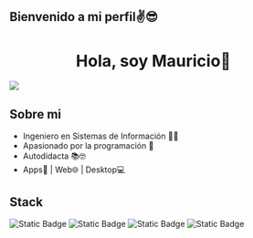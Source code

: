 ## Bienvenido a mi perfil✌️😎
<div>
  <h1 align="center">Hola, soy Mauricio👋</h1>
</div>
<img align="center" src="https://media.licdn.com/dms/image/D4E16AQF7Ig4vXL_b4Q/profile-displaybackgroundimage-shrink_350_1400/0/1708639110753?e=1714608000&v=beta&t=1kN69MXCXrksAC1tDhbVhMSyxYjmxyyHRAHgQV3hI5o">

## Sobre mi

- Ingeniero en Sistemas de Información 👨‍💻
- Apasionado por la programación 💪
- Autodidacta 📚🤓
- Apps📱 | Web🌐 | Desktop💻

## Stack
![Static Badge](https://img.shields.io/badge/python-yellow?style=for-the-badge&logo=python)
![Static Badge](https://img.shields.io/badge/C%23-purple?style=for-the-badge&logo=C%23)
![Static Badge](https://img.shields.io/badge/node_js-black?style=for-the-badge&logo=nodedotjs)
![Static Badge](https://img.shields.io/badge/kotlin-orange?style=for-the-badge&logo=kotlin)


<!--
**midrovo/midrovo** is a ✨ _special_ ✨ repository because its `README.md` (this file) appears on your GitHub profile.

Here are some ideas to get you started:

- 🔭 I’m currently working on ...
- 🌱 I’m currently learning ...
- 👯 I’m looking to collaborate on ...
- 🤔 I’m looking for help with ...
- 💬 Ask me about ...
- 📫 How to reach me: ...
- 😄 Pronouns: ...
- ⚡ Fun fact: ...
-->
